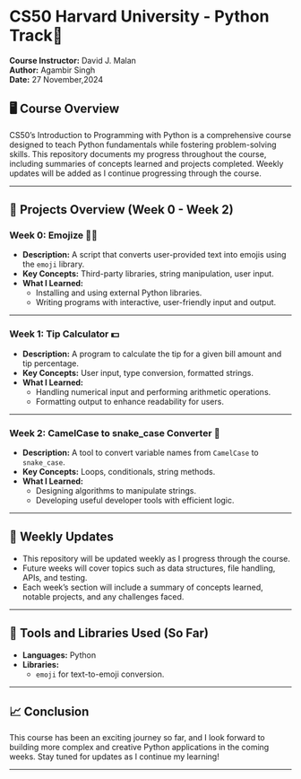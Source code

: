 # CS50 Harvard University - Python Track🐍
**Course Instructor:** David J. Malan  
**Author:** Agambir Singh  
**Date:** 27 November,2024  

## 🖥️ Course Overview  
CS50’s Introduction to Programming with Python is a comprehensive course designed to teach Python fundamentals while fostering problem-solving skills. This repository documents my progress throughout the course, including summaries of concepts learned and projects completed. Weekly updates will be added as I continue progressing through the course.  

---

## 🎯 Projects Overview (Week 0 - Week 2)  

### **Week 0: Emojize** 🐱‍👓  
- **Description:** A script that converts user-provided text into emojis using the `emoji` library.  
- **Key Concepts:** Third-party libraries, string manipulation, user input.  
- **What I Learned:**  
  - Installing and using external Python libraries.  
  - Writing programs with interactive, user-friendly input and output.  

---

### **Week 1: Tip Calculator** 💵  
- **Description:** A program to calculate the tip for a given bill amount and tip percentage.  
- **Key Concepts:** User input, type conversion, formatted strings.  
- **What I Learned:**  
  - Handling numerical input and performing arithmetic operations.  
  - Formatting output to enhance readability for users.  

---

### **Week 2: CamelCase to snake_case Converter** 🐍  
- **Description:** A tool to convert variable names from `CamelCase` to `snake_case`.  
- **Key Concepts:** Loops, conditionals, string methods.  
- **What I Learned:**  
  - Designing algorithms to manipulate strings.  
  - Developing useful developer tools with efficient logic.  

---

## 🚀 Weekly Updates  
- This repository will be updated weekly as I progress through the course.  
- Future weeks will cover topics such as data structures, file handling, APIs, and testing.  
- Each week’s section will include a summary of concepts learned, notable projects, and any challenges faced.  

---

## 🔧 Tools and Libraries Used (So Far)  
- **Languages:** Python  
- **Libraries:**  
  - `emoji` for text-to-emoji conversion.  

---

## 📈 Conclusion  
This course has been an exciting journey so far, and I look forward to building more complex and creative Python applications in the coming weeks. Stay tuned for updates as I continue my learning!  

---  
